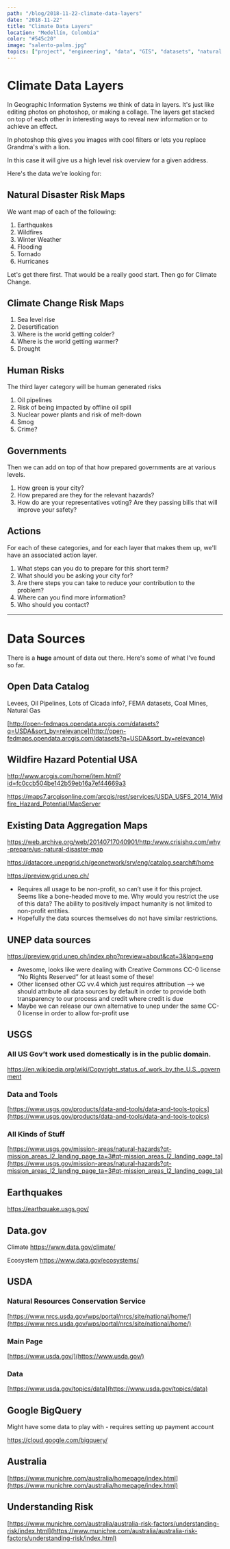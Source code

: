 ```yaml
---
path: "/blog/2018-11-22-climate-data-layers"
date: "2018-11-22"
title: "Climate Data Layers"
location: "Medellín, Colombia"
color: "#545c20"
image: "salento-palms.jpg"
topics: ["project", "engineering", "data", "GIS", "datasets", "natural disasters", "climate change"]
---
```


# Climate Data Layers

In Geographic Information Systems we think of data in layers. It's just like editing photos on photoshop, or making a collage. The layers get stacked on top of each other in interesting ways to reveal new information or to achieve an effect.

In photoshop this gives you images with cool filters or lets you replace Grandma's with a lion.

In this case it will give us a high level risk overview for a given address.

Here's the data we're looking for:

## Natural Disaster Risk Maps

We want map of each of the following:

1. Earthquakes
2. Wildfires
3. Winter Weather
4. Flooding
5. Tornado
6. Hurricanes

Let's get there first. That would be a really good start. Then go for Climate Change.

## Climate Change Risk Maps

1. Sea level rise
2. Desertification
3. Where is the world getting colder?
4. Where is the world getting warmer?
5. Drought


## Human Risks

The third layer category will be human generated risks

1. Oil pipelines
2. Risk of being impacted by offline oil spill
3. Nuclear power plants and risk of melt-down
4. Smog
5. Crime?


## Governments

Then we can add on top of that how prepared governments are at various levels.

1. How green is your city?
2. How prepared are they for the relevant hazards?
3. How do are your representatives voting? Are they passing bills that will improve your safety?


## Actions

For each of these categories, and for each layer that makes them up, we'll have an associated action layer.

1. What steps can you do to prepare for this short term?
2. What should you be asking your city for?
3. Are there steps you can take to reduce your contribution to the problem?
4. Where can you find more information?
5. Who should you contact?

---

# Data Sources

There is a **huge** amount of data out there. Here's some of what I've found so far.

## Open Data Catalog

Levees, Oil Pipelines, Lots of Cicada info?, FEMA datasets, Coal Mines, Natural Gas

[http://open-fedmaps.opendata.arcgis.com/datasets?q=USDA&sort_by=relevance](http://open-fedmaps.opendata.arcgis.com/datasets?q=USDA&sort_by=relevance)

## Wildfire Hazard Potential USA

http://www.arcgis.com/home/item.html?id=fc0ccb504be142b59eb16a7ef44669a3

https://maps7.arcgisonline.com/arcgis/rest/services/USDA_USFS_2014_Wildfire_Hazard_Potential/MapServer

## Existing Data Aggregation Maps

https://web.archive.org/web/20140717040901/http:/www.crisishq.com/why-prepare/us-natural-disaster-map

https://datacore.unepgrid.ch/geonetwork/srv/eng/catalog.search#/home

https://preview.grid.unep.ch/
* Requires all usage to be non-profit, so can’t use it for this project. Seems like a bone-headed move to me. Why would you restrict the use of this data? The ability to positively impact humanity is not limited to non-profit entities.
* Hopefully the data sources themselves do not have similar restrictions.

## UNEP data sources

https://preview.grid.unep.ch/index.php?preview=about&cat=3&lang=eng

- Awesome, looks like were dealing with Creative Commons CC-0 license “No Rights Reserved” for at least some of these!
- Other licensed other CC vv.4 which just requires attribution —> we should attribute all data sources by default in order to provide both transparency to our process and credit where credit is due
- Maybe we can release our own alternative to unep under the same CC-0 license in order to allow for-profit use

## USGS

### All US Gov’t work used domestically is in the public domain.

https://en.wikipedia.org/wiki/Copyright_status_of_work_by_the_U.S._government

### Data and Tools

[https://www.usgs.gov/products/data-and-tools/data-and-tools-topics](https://www.usgs.gov/products/data-and-tools/data-and-tools-topics)

### All Kinds of Stuff

[https://www.usgs.gov/mission-areas/natural-hazards?qt-mission_areas_l2_landing_page_ta=3#qt-mission_areas_l2_landing_page_ta](https://www.usgs.gov/mission-areas/natural-hazards?qt-mission_areas_l2_landing_page_ta=3#qt-mission_areas_l2_landing_page_ta)

## Earthquakes

https://earthquake.usgs.gov/

## Data.gov

Climate https://www.data.gov/climate/

Ecosystem https://www.data.gov/ecosystems/

## USDA

### Natural Resources Conservation Service

[https://www.nrcs.usda.gov/wps/portal/nrcs/site/national/home/](https://www.nrcs.usda.gov/wps/portal/nrcs/site/national/home/)

### Main Page

[https://www.usda.gov/](https://www.usda.gov/)

### Data

[https://www.usda.gov/topics/data](https://www.usda.gov/topics/data)

## Google BigQuery

Might have some data to play with - requires setting up payment account

https://cloud.google.com/bigquery/

## Australia

[https://www.munichre.com/australia/homepage/index.html](https://www.munichre.com/australia/homepage/index.html)

## Understanding Risk

[https://www.munichre.com/australia/australia-risk-factors/understanding-risk/index.html](https://www.munichre.com/australia/australia-risk-factors/understanding-risk/index.html)
